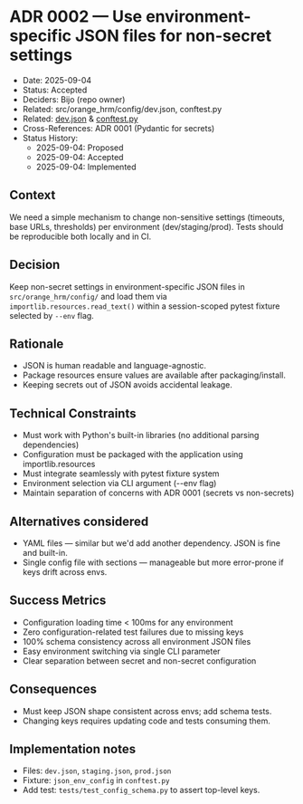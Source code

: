 # ADR 0002 — Use environment-specific JSON files for non-secret settings

- Date: 2025-09-04
- Status: Accepted
- Deciders: Bijo (repo owner)
- Related: src/orange_hrm/config/dev.json, conftest.py
- Related: [dev.json](../../src/orange_hrm/config/dev.json) & [conftest.py](../../tests/conftest.py)
- Cross-References: ADR 0001 (Pydantic for secrets)
- Status History:
  - 2025-09-04: Proposed
  - 2025-09-04: Accepted
  - 2025-09-04: Implemented

## Context
We need a simple mechanism to change non-sensitive settings (timeouts, base URLs, thresholds) per environment (dev/staging/prod). Tests should be reproducible both locally and in CI.

## Decision
Keep non-secret settings in environment-specific JSON files in `src/orange_hrm/config/` and load them via `importlib.resources.read_text()` within a session-scoped pytest fixture selected by `--env` flag.

## Rationale
- JSON is human readable and language-agnostic.
- Package resources ensure values are available after packaging/install.
- Keeping secrets out of JSON avoids accidental leakage.

## Technical Constraints
- Must work with Python's built-in libraries (no additional parsing dependencies)
- Configuration must be packaged with the application using importlib.resources
- Must integrate seamlessly with pytest fixture system
- Environment selection via CLI argument (--env flag)
- Maintain separation of concerns with ADR 0001 (secrets vs non-secrets)

## Alternatives considered
* YAML files — similar but we'd add another dependency. JSON is fine and built-in.
* Single config file with sections — manageable but more error-prone if keys drift across envs.

## Success Metrics
- Configuration loading time < 100ms for any environment
- Zero configuration-related test failures due to missing keys
- 100% schema consistency across all environment JSON files
- Easy environment switching via single CLI parameter
- Clear separation between secret and non-secret configuration

## Consequences
- Must keep JSON shape consistent across envs; add schema tests.
- Changing keys requires updating code and tests consuming them.

## Implementation notes
- Files: `dev.json`, `staging.json`, `prod.json`
- Fixture: `json_env_config` in `conftest.py`
- Add test: `tests/test_config_schema.py` to assert top-level keys.
